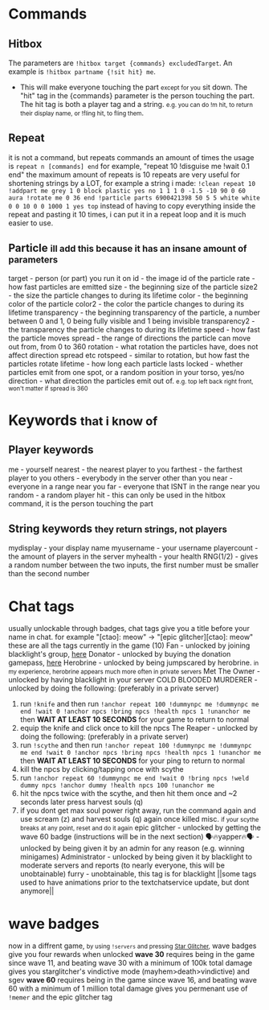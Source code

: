 # Commands
## Hitbox
The parameters are `!hitbox target {commands} excludedTarget`.
An example is `!hitbox partname {!sit hit} me`.
- This will make everyone touching the part <small>except for you</small> sit down.
The "hit" tag in the {commands} parameter is the person touching the part.
The hit tag is both a player tag and a string. <small>e.g. you can do !m hit, to return their display name, or !fling hit, to fling them</small>.

## Repeat
it is not a command, but repeats commands an amount of times
the usage is `repeat n [commands] end`
for example, "repeat 10 !disguise me !wait 0.1 end"
the maximum amount of repeats is 10
repeats are very useful for shortening strings by a LOT, for example a string i made:
`!clean repeat 10 !addpart me grey 1 0 block plastic yes no 1 1 1 0 -1.5 -10 90 0 60 aura !rotate me 0 36 end !particle parts 6900421398 50 5 5 white white 0 0 10 0 0 1000 1 yes top`
instead of having to copy everything inside the repeat and pasting it 10 times, i can put it in a repeat loop and it is much easier to use.

## Particle <small>ill add this because it has an insane amount of parameters</small>
target - person (or part) you run it on
id - the image id of the particle
rate - how fast particles are emitted
size - the beginning size of the particle
size2 - the size the particle changes to during its lifetime
color - the beginning color of the particle
color2 - the color the particle changes to during its lifetime
transparency - the beginning transparency of the particle, a number between 0 and 1, 0 being fully visible and 1 being invisible
transparency2 - the transparency the particle changes to during its lifetime
speed - how fast the particle moves
spread - the range of directions the particle can move out from, from 0 to 360
rotation - what rotation the particles have, does not affect direction spread etc
rotspeed - similar to rotation, but how fast the particles rotate
lifetime - how long each particle lasts
locked - whether particles emit from one spot, or a random position in your torso, yes/no
direction - what direction the particles emit out of. <small>e.g. top left back right front, won't matter if spread is 360</small>

# Keywords <small>that i know of</small>
## Player keywords
me - yourself
nearest - the nearest player to you
farthest - the farthest player to you
others - everybody in the server other than you
near - everyone in a range near you
far - everyone that ISNT in the range near you
random - a random player
hit - this can only be used in the hitbox command, it is the person touching the part
## String keywords <small>they return strings, not players</small>
mydisplay - your display name
myusername - your username
playercount - the amount of players in the server
myhealth - your health
RNG(1/2) - gives a random number between the two inputs, the first number must be smaller than the second number

# Chat tags
usually unlockable through badges, chat tags give you a title before your name in chat.
for example "[ctao]: meow" -> "[epic glitcher][ctao]: meow"
these are all the tags currently in the game (10)
Fan - unlocked by joining blacklight's group, [here](https://www.roblox.com/communities/17044066)
Donator - unlocked by buying the donation gamepass, [here](https://www.roblox.com/game-pass/812596930)
Herobrine - unlocked by being jumpscared by herobrine. <small>in my experience, herobrine appears much more often in private servers</small>
Met The Owner - unlocked by having blacklight in your server
COLD BLOODED MURDERER - unlocked by doing the following: (preferably in a private server)
1. run `!knife` and then run `!anchor repeat 100 !dummynpc me !dummynpc me end !wait 0 !anchor npcs !bring npcs !health npcs 1 !unanchor me` then **WAIT AT LEAST 10 SECONDS** for your game to return to normal
2. equip the knife and click once to kill the npcs
The Reaper - unlocked by doing the following: (preferably in a private server)
1. run `!scythe` and then run `!anchor repeat 100 !dummynpc me !dummynpc me end !wait 0 !anchor npcs !bring npcs !health npcs 1 !unanchor me` then **WAIT AT LEAST 10 SECONDS** for your ping to return to normal
2. kill the npcs by clicking/tapping once with scythe
3. run `!anchor repeat 60 !dummynpc me end !wait 0 !bring npcs !weld dummy npcs !anchor dummy !health npcs 100 !unanchor me`
4. hit the npcs twice with the scythe, and then hit them once and ~2 seconds later press harvest souls (q)
5. if you dont get max soul power right away, run the command again and use scream (z) and harvest souls (q) again once killed
misc. <small>if your scythe breaks at any point, reset and do it again</small>
epic glitcher - unlocked by getting the wave 60 badge (instructions will be in the next section)
🗣🔥yapper🔥🗣 - unlocked by being given it by an admin for any reason (e.g. winning minigames)
Administrator - unlocked by being given it by blacklight to moderate servers and reports (to nearly everyone, this will be unobtainable)
furry - unobtainable, this tag is for blacklight
||some tags used to have animations prior to the textchatservice update, but dont anymore||

# wave badges
now in a diffrent game, <small>by using `!servers` and pressing [Star Glitcher](https://example.com),</small> wave badges give you four rewards when unlocked
**wave 30**
requires being in the game since wave 11, and beating wave 30 with a minimum of 100k total damage
gives you starglitcher's vindictive mode (mayhem>death>vindictive) and sgev
**wave 60**
requires being in the game since wave 16, and beating wave 60 with a minimum of 1 million total damage
gives you permenant use of `!memer` and the epic glitcher tag
